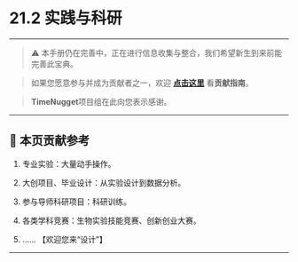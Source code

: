 # 21.2 实践与科研

---

> ⚠️ 本手册仍在完善中，正在进行信息收集与整合，我们希望新生到来前能完善此宝典。  

> 如果您愿意参与并成为贡献者之一，欢迎 **[点击这里](/CONTRIBUTING.md)** 看**贡献指南**。

> **TimeNugget**项目组在此向您表示感谢。

---

## 📌 本页贡献参考

1. 专业实验：大量动手操作。

2. 大创项目、毕业设计：从实验设计到数据分析。

3. 参与导师科研项目：科研训练。

4. 各类学科竞赛：生物实验技能竞赛、创新创业大赛。

5. ……  【欢迎您来“设计”】

---
